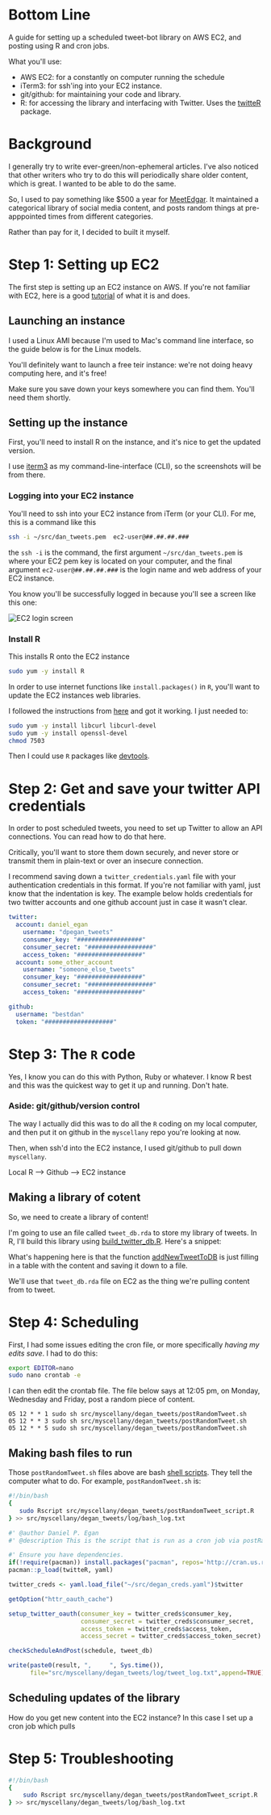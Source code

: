 
# Bottom Line
A guide for setting up a scheduled tweet-bot library on AWS EC2, and posting using R and cron jobs. 

What you'll use:  
- AWS EC2: for a constantly on computer running the schedule   
- iTerm3: for ssh'ing into your EC2 instance.  
- git/github: for maintaining your code and library.   
- R: for accessing the library and interfacing with Twitter. Uses the [twitteR](https://cran.r-project.org/web/packages/twitteR/index.html) package. 


# Background
I generally try to write ever-green/non-ephemeral articles. I've also noticed that other writers who try to do this will periodically share older content, which is great. I wanted to be able to do the same. 
 
So, I used to pay something like $500 a year for [MeetEdgar](www.meetedgar.com). It maintained a categorical library of social media content, and posts random things at pre-apppointed times from different categories. 

Rather than pay for it, I decided to built it myself. 


# Step 1: Setting up EC2
The first step is setting up an EC2 instance on AWS. If you're not familiar with EC2, here is a good [tutorial](https://www.datacamp.com/community/tutorials/aws-ec2-beginner-tutorial) of what it is and does. 

## Launching an instance
I used a Linux AMI because I'm used to Mac's command line interface, so the guide below is for the Linux models. 

You'll definitely want to launch a free teir instance: we're not doing heavy computing here, and it's free! 

Make sure you save down your keys somewhere you can find them. You'll need them shortly.

## Setting up the instance
First, you'll need to install R on the instance, and it's nice to get the updated version. 

I use [iterm3](https://www.iterm2.com/) as my command-line-interface (CLI), so the screenshots will be from there.

### Logging into your EC2 instance
You'll need to ssh into your EC2 instance from iTerm (or your CLI). For me, this is a command like this

```bash
ssh -i ~/src/dan_tweets.pem  ec2-user@##.##.##.###
```

the `ssh -i` is the command, the first argument `~/src/dan_tweets.pem` is where your EC2 pem key is located on your computer, and the final argument `ec2-user@##.##.##.###` is the login name and web address of your EC2 instance. 

You know you'll be successfully logged in because you'll see a screen like this one:  

![](ec2_login_screen.png "EC2 login screen")

### Install R

This installs R onto the EC2 instance
```bash
sudo yum -y install R
```

In order to use internet functions like `install.packages()` in `R`, you'll want to update the EC2 instances web libraries. 

I followed the instructions from [here](https://stackoverflow.com/questions/20923209/problems-installing-the-devtools-package) and got it working. I just needed to:

```bash
sudo yum -y install libcurl libcurl-devel
sudo yum -y install openssl-devel
chmod 7503
```
Then I could use `R` packages like [devtools](https://github.com/r-lib/devtools). 

# Step 2: Get and save your twitter API credentials
In order to post scheduled tweets, you need to set up Twitter to allow an API connections. You can read how to do that here. 

Critically, you'll want to store them down securely, and never store or transmit them in plain-text or over an insecure connection. 

I recommend saving down a `twitter_credentials.yaml` file with your authentication credentials in this format. If you're not familiar with yaml, just know that the indentation is key. The example below holds credentials for two twitter accounts and one github account just in case it wasn't clear. 


```yaml
twitter:
  account: daniel_egan
    username: "dpegan_tweets"
    consumer_key: "##################"
    consumer_secret: "##################"
    access_token: "##################"
  account: some_other_account
    username: "someone_else_tweets"
    consumer_key: "##################"
    consumer_secret: "##################"
    access_token: "##################"

github:
  username: "bestdan"
  token: "###################"
```

# Step 3: The `R` code
Yes, I know you can do this with Python, Ruby or whatever. I know R best and this was the quickest way to get it up and running. Don't hate. 

### Aside: git/github/version control

The way I actually did this was to do all the `R` coding on my local computer, and then put it on github in the `myscellany` repo you're looking at now. 

Then, when ssh'd into the EC2 instance, I used git/github to pull down `myscellany`. 

Local R --> Github --> EC2 instance


## Making a library of cotent
So, we need to create a library of content! 

I'm going to use an file called `tweet_db.rda` to store my library of tweets. In R, I'll build this library using [build_twitter_db.R](build_twitter_db.R). Here's a snippet:

What's happening here is that the function [addNewTweetToDB](addNewTweetToDB.R) is just filling in a table with the content and saving it down to a file. 

We'll use that `tweet_db.rda` file on EC2 as the thing we're pulling content from to tweet. 




# Step 4: Scheduling


First, I had some issues editing the cron file, or more specifically _having my edits save_. I had to do this: 

```bash
export EDITOR=nano
sudo nano crontab -e
```

I can then edit the crontab file. The file below says at 12:05 pm, on Monday, Wednesday and Friday, post a random piece of content. 

```crontab
05 12 * * 1 sudo sh src/myscellany/degan_tweets/postRandomTweet.sh
05 12 * * 3 sudo sh src/myscellany/degan_tweets/postRandomTweet.sh
05 12 * * 5 sudo sh src/myscellany/degan_tweets/postRandomTweet.sh
```

## Making bash files to run 
Those `postRandomTweet.sh` files above are bash [shell scripts](https://fileinfo.com/extension/sh). They tell the computer what to do. For example, `postRandomTweet.sh` is:
 
 ```bash
 #!/bin/bash                                                             # Hi! I'm a bash file. 
{
    sudo Rscript src/myscellany/degan_tweets/postRandomTweet_script.R    # As a super-user, please use R to run this file.
} >> src/myscellany/degan_tweets/log/bash_log.txt                        # Send any output to this text file (for troubleshooting.)
```


```r
#' @author Daniel P. Egan
#' @description This is the script that is run as a cron job via postRandomTweet.sh

#' Ensure you have dependencies. 
if(!require(pacman)) install.packages("pacman", repos='http://cran.us.r-project.org')
pacman::p_load(twitteR, yaml)

twitter_creds <- yaml.load_file("~/src/degan_creds.yaml")$twitter

getOption("httr_oauth_cache")

setup_twitter_oauth(consumer_key = twitter_creds$consumer_key, 
                    consumer_secret = twitter_creds$consumer_secret, 
                    access_token = twitter_creds$access_token, 
                    access_secret = twitter_creds$access_token_secret)

checkScheduleAndPost(schedule, tweet_db)

write(paste0(result, ",     ", Sys.time()),
      file="src/myscellany/degan_tweets/log/tweet_log.txt",append=TRUE)

```

## Scheduling updates of the library
How do you get new content into the EC2 instance? In this case I set up a cron job which pulls 

# Step 5: Troubleshooting

```bash
#!/bin/bash
{
    sudo Rscript src/myscellany/degan_tweets/postRandomTweet_script.R
} >> src/myscellany/degan_tweets/log/bash_log.txt
```